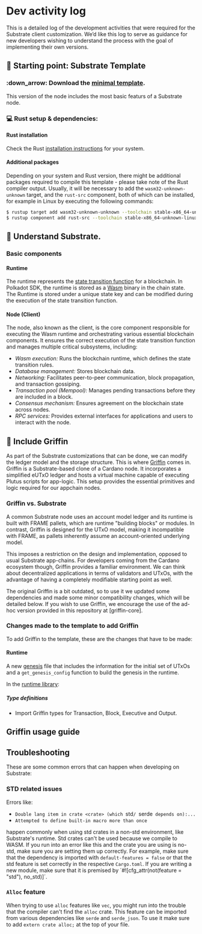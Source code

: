 # Dev activity log

This is a detailed log of the development activities that were required for the Substrate client customization. We’d like this log to serve as guidance for new developers wishing to understand the process with the goal of implementing their own versions.

## :checkered_flag: Starting point: Substrate Template

### :down_arrow: Download the [minimal template](https://github.com/paritytech/polkadot-sdk-minimal-template).

This version of the node includes the most basic featurs of a Substrate node.

### :computer: Rust setup & dependencies:

#### Rust installation

Check the Rust [installation instructions](https://www.rust-lang.org/tools/install) for your system.

#### Additional packages

Depending on your system and Rust version, there might be additional packages required to compile this template - please take note of the Rust compiler output. Usually, it will be necessary to add the `wasm32-unknown-unknown` target, and the `rust-src` component, both of which can be installed, for example in Linux by executing the following commands:

```bash
$ rustup target add wasm32-unknown-unknown --toolchain stable-x86_64-unknown-linux-gnu
$ rustup component add rust-src --toolchain stable-x86_64-unknown-linux-gnu
```

## :book: Understand Substrate.

### Basic components

#### Runtime

The runtime represents the [state transition function](https://docs.polkadot.com/polkadot-protocol/glossary/#state-transition-function-stf) for a blockchain. In Polkadot SDK, the runtime is stored as a [Wasm](https://docs.polkadot.com/polkadot-protocol/glossary/#webassembly-wasm) binary in the chain state. The Runtime is stored under a unique state key and can be modified during the execution of the state transition function.

#### Node (Client)

The node, also known as the client, is the core component responsible for executing the Wasm runtime and orchestrating various essential blockchain components. It ensures the correct execution of the state transition function and manages multiple critical subsystems, including:
- *Wasm execution:* Runs the blockchain runtime, which defines the state transition rules.
- *Database management:* Stores blockchain data.
- *Networking:* Facilitates peer-to-peer communication, block propagation, and transaction gossiping.
- *Transaction pool (Mempool):* Manages pending transactions before they are included in a block.
- *Consensus mechanism:* Ensures agreement on the blockchain state across nodes.
- *RPC services:* Provides external interfaces for applications and users to interact with the node.

## :eagle: Include Griffin

As part of the Substrate customizations that can be done, we can modify the ledger model and the storage structure. This is where [Griffin](github.com/txpipe/griffin) comes in. Griffin is a Substrate-based clone of a Cardano node. It incorporates a simplified eUTxO ledger and hosts a virtual machine capable of executing Plutus scripts for app-logic. This setup provides the essential primitives and logic required for our appchain nodes.

### Griffin vs. Substrate

A common Substrate node uses an account model ledger and its runtime is built with FRAME pallets, which are runtime "building blocks" or modules. In contrast, Griffin is designed for the UTxO model, making it incompatible with FRAME, as pallets inherently assume an account-oriented underlying model.

This imposes a restriction on the design and implementation, opposed to usual Substrate app-chains. For developers coming from the Cardano ecosystem though, Griffin provides a familiar environment. We can think about decentralized applications in terms of validators and UTxOs, with the advantage of having a completely modifiable starting point as well.

The original Griffin is a bit outdated, so to use it we updated some dependencies and made some minor compatibility changes, which will be detailed below. If you wish to use Griffin, we encourage the use of the ad-hoc version provided in this repository at [griffin-core].

### Changes made to the template to add Griffin

To add Griffin to the template, these are the changes that have to be made:

#### Runtime

A new [genesis](../../runtime/src/) file that includes the information for the initial set of UTxOs and a `get_genesis_config` function to build the genesis in the runtime.

In the [runtime library](../../runtime/src/lib.rs):

##### Type definitions

- Import Griffin types for Transaction, Block, Executive and Output.


## Griffin usage guide

## Troubleshooting

These are some common errors that can happen when developing on Substrate:

### STD related issues

Errors like:

- `Double lang item in crate <crate> (which `std`/ `serde` depends on):...` 
- `Attempted to define built-in macro more than once`

happen commonly when using std crates in a non-std environment, like Substrate's runtime. Std crates can't be used because we compile to WASM. If you run into an error like this and the crate you are using is no-std, make sure you are setting them up correctly. For example, make sure that the dependency is imported with `default-features = false` or that the std feature is set correctly in the respective `Cargo.toml`. If you are writing a new module, make sure that it is premised by ´#![cfg_attr(not(feature = "std"), no_std)]´.

### `Alloc` feature

When trying to use `alloc` features like `vec`, you might run into the trouble that the compiler can't find the `alloc` crate. This feature can be imported from various dependencies like `serde` and `serde_json`. To use it make sure to add `extern crate alloc;` at the top of your file.

